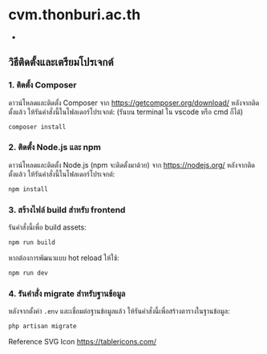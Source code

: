 # cvm.thonburi.ac.th
-
## วิธีติดตั้งและเตรียมโปรเจกต์

### 1. ติดตั้ง Composer
ดาวน์โหลดและติดตั้ง Composer จาก https://getcomposer.org/download/
หลังจากติดตั้งแล้ว ให้รันคำสั่งนี้ในโฟลเดอร์โปรเจกต์:
(รันบน terminal ใน vscode หรือ cmd ก็ได้)
```bash
composer install
```

### 2. ติดตั้ง Node.js และ npm
ดาวน์โหลดและติดตั้ง Node.js (npm จะติดตั้งมาด้วย) จาก https://nodejs.org/
หลังจากติดตั้งแล้ว ให้รันคำสั่งนี้ในโฟลเดอร์โปรเจกต์:

```bash
npm install
```

### 3. สร้างไฟล์ build สำหรับ frontend
รันคำสั่งนี้เพื่อ build assets:

```bash
npm run build
```

หากต้องการพัฒนาแบบ hot reload ให้ใช้:

```bash
npm run dev
```

### 4. รันคำสั่ง migrate สำหรับฐานข้อมูล

หลังจากตั้งค่า `.env` และเชื่อมต่อฐานข้อมูลแล้ว ให้รันคำสั่งนี้เพื่อสร้างตารางในฐานข้อมูล:

```bash
php artisan migrate
```


Reference
SVG Icon
https://tablericons.com/
